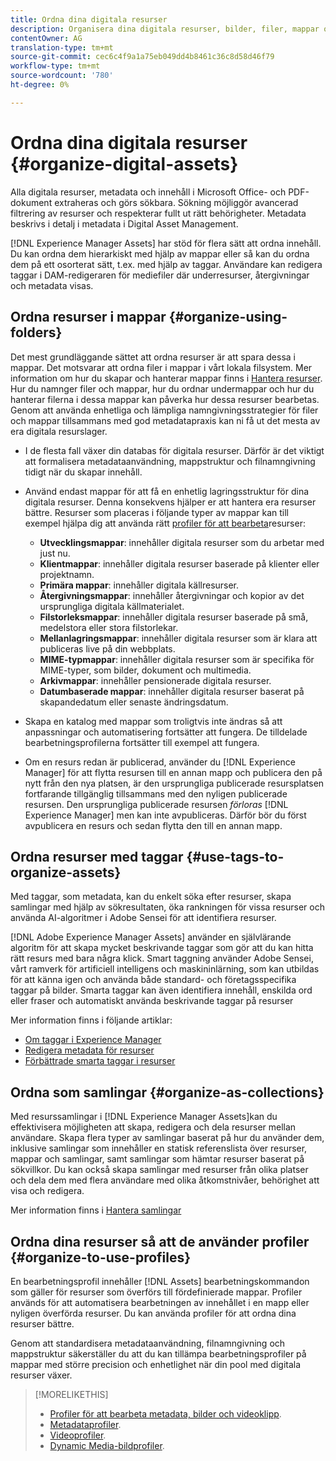 ```yaml
---
title: Ordna dina digitala resurser
description: Organisera dina digitala resurser, bilder, filer, mappar och så vidare med Experience Manager.
contentOwner: AG
translation-type: tm+mt
source-git-commit: cec6c4f9a1a75eb049dd4b8461c36c8d58d46f79
workflow-type: tm+mt
source-wordcount: '780'
ht-degree: 0%

---
```



# Ordna dina digitala resurser {#organize-digital-assets}

Alla digitala resurser, metadata och innehåll i Microsoft Office- och PDF-dokument extraheras och görs sökbara. Sökning möjliggör avancerad filtrering av resurser och respekterar fullt ut rätt behörigheter. Metadata beskrivs i detalj i metadata i Digital Asset Management.

[!DNL Experience Manager Assets] har stöd för flera sätt att ordna innehåll. Du kan ordna dem hierarkiskt med hjälp av mappar eller så kan du ordna dem på ett osorterat sätt, t.ex. med hjälp av taggar. Användare kan redigera taggar i DAM-redigeraren för mediefiler där underresurser, återgivningar och metadata visas.

## Ordna resurser i mappar {#organize-using-folders}

Det mest grundläggande sättet att ordna resurser är att spara dessa i mappar. Det motsvarar att ordna filer i mappar i vårt lokala filsystem. Mer information om hur du skapar och hanterar mappar finns i [Hantera resurser](manage-assets.md). Hur du namnger filer och mappar, hur du ordnar undermappar och hur du hanterar filerna i dessa mappar kan påverka hur dessa resurser bearbetas. Genom att använda enhetliga och lämpliga namngivningsstrategier för filer och mappar tillsammans med god metadatapraxis kan ni få ut det mesta av era digitala resurslager.

* I de flesta fall växer din databas för digitala resurser. Därför är det viktigt att formalisera metadataanvändning, mappstruktur och filnamngivning tidigt när du skapar innehåll.
* Använd endast mappar för att få en enhetlig lagringsstruktur för dina digitala resurser. Denna konsekvens hjälper er att hantera era resurser bättre. Resurser som placeras i följande typer av mappar kan till exempel hjälpa dig att använda rätt [profiler för att bearbeta](processing-profiles.md)resurser:

   * **Utvecklingsmappar**: innehåller digitala resurser som du arbetar med just nu.
   * **Klientmappar**: innehåller digitala resurser baserade på klienter eller projektnamn.
   * **Primära mappar**: innehåller digitala källresurser.
   * **Återgivningsmappar**: innehåller återgivningar och kopior av det ursprungliga digitala källmaterialet.
   * **Filstorleksmappar**: innehåller digitala resurser baserade på små, medelstora eller stora filstorlekar.
   * **Mellanlagringsmappar**: innehåller digitala resurser som är klara att publiceras live på din webbplats.
   * **MIME-typmappar**: innehåller digitala resurser som är specifika för MIME-typer, som bilder, dokument och multimedia.
   * **Arkivmappar**: innehåller pensionerade digitala resurser.
   * **Datumbaserade mappar**: innehåller digitala resurser baserat på skapandedatum eller senaste ändringsdatum.

* Skapa en katalog med mappar som troligtvis inte ändras så att anpassningar och automatisering fortsätter att fungera. De tilldelade bearbetningsprofilerna fortsätter till exempel att fungera.
* Om en resurs redan är publicerad, använder du [!DNL Experience Manager] för att flytta resursen till en annan mapp och publicera den på nytt från den nya platsen, är den ursprungliga publicerade resursplatsen fortfarande tillgänglig tillsammans med den nyligen publicerade resursen. Den ursprungliga publicerade resursen *förloras* [!DNL Experience Manager] men kan inte avpubliceras. Därför bör du först avpublicera en resurs och sedan flytta den till en annan mapp.

## Ordna resurser med taggar {#use-tags-to-organize-assets}

Med taggar, som metadata, kan du enkelt söka efter resurser, skapa samlingar med hjälp av sökresultaten, öka rankningen för vissa resurser och använda AI-algoritmer i Adobe Sensei för att identifiera resurser.

[!DNL Adobe Experience Manager Assets] använder en självlärande algoritm för att skapa mycket beskrivande taggar som gör att du kan hitta rätt resurs med bara några klick. Smart taggning använder Adobe Sensei, vårt ramverk för artificiell intelligens och maskininlärning, som kan utbildas för att känna igen och använda både standard- och företagsspecifika taggar på bilder. Smarta taggar kan även identifiera innehåll, enskilda ord eller fraser och automatiskt använda beskrivande taggar på resurser

Mer information finns i följande artiklar:

* [Om taggar i Experience Manager](/help/sites-authoring/tags.md)
* [Redigera metadata för resurser](metadata.md)
* [Förbättrade smarta taggar i resurser](enhanced-smart-tags.md)

## Ordna som samlingar {#organize-as-collections}

Med resurssamlingar i [!DNL Experience Manager Assets]kan du effektivisera möjligheten att skapa, redigera och dela resurser mellan användare. Skapa flera typer av samlingar baserat på hur du använder dem, inklusive samlingar som innehåller en statisk referenslista över resurser, mappar och samlingar, samt samlingar som hämtar resurser baserat på sökvillkor.  Du kan också skapa samlingar med resurser från olika platser och dela dem med flera användare med olika åtkomstnivåer, behörighet att visa och redigera.

Mer information finns i [Hantera samlingar](manage-collections.md)

<!-- TBD items: add screenshots where applicable
Any hints/recommendations of when to use what method of organizing? Some examples of how organizing helps towards a better taxonomy and improved content velocity.
Add back links to blog posts by marketing?
-->

## Ordna dina resurser så att de använder profiler {#organize-to-use-profiles}

En bearbetningsprofil innehåller [!DNL Assets] bearbetningskommandon som gäller för resurser som överförs till fördefinierade mappar. Profiler används för att automatisera bearbetningen av innehållet i en mapp eller nyligen överförda resurser. Du kan använda profiler för att ordna dina resurser bättre.

Genom att standardisera metadataanvändning, filnamngivning och mappstruktur säkerställer du att du kan tillämpa bearbetningsprofiler på mappar med större precision och enhetlighet när din pool med digitala resurser växer.

>[!MORELIKETHIS]
>
>* [Profiler för att bearbeta metadata, bilder och videoklipp](processing-profiles.md).
>* [Metadataprofiler](/help/assets/metadata-config.md#metadata-profiles).
>* [Videoprofiler](video-profiles.md).
>* [Dynamic Media-bildprofiler](image-profiles.md).

